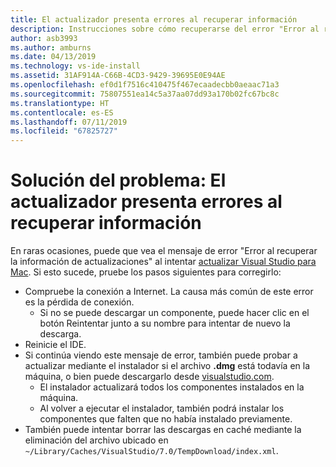 ```yaml
---
title: El actualizador presenta errores al recuperar información
description: Instrucciones sobre cómo recuperarse del error "Error al recuperar la información de actualizaciones". En Visual Studio 2019 para Mac
author: asb3993
ms.author: amburns
ms.date: 04/13/2019
ms.technology: vs-ide-install
ms.assetid: 31AF914A-C66B-4CD3-9429-39695E0E94AE
ms.openlocfilehash: ef0d1f7516c410475f467ecaadecbb0aeaac71a3
ms.sourcegitcommit: 75807551ea14c5a37aa07dd93a170b02fc67bc8c
ms.translationtype: HT
ms.contentlocale: es-ES
ms.lasthandoff: 07/11/2019
ms.locfileid: "67825727"
---
```

# <a name="troubleshooting-updater-has-errors-retrieving-information"></a>Solución del problema: El actualizador presenta errores al recuperar información

En raras ocasiones, puede que vea el mensaje de error "Error al recuperar la información de actualizaciones" al intentar [actualizar Visual Studio para Mac](update.md). Si esto sucede, pruebe los pasos siguientes para corregirlo:

- Compruebe la conexión a Internet. La causa más común de este error es la pérdida de conexión.
  - Si no se puede descargar un componente, puede hacer clic en el botón Reintentar junto a su nombre para intentar de nuevo la descarga.
- Reinicie el IDE.
- Si continúa viendo este mensaje de error, también puede probar a actualizar mediante el instalador si el archivo **.dmg** está todavía en la máquina, o bien puede descargarlo desde [visualstudio.com](https://visualstudio.microsoft.com/vs/mac/).
  - El instalador actualizará todos los componentes instalados en la máquina.
  - Al volver a ejecutar el instalador, también podrá instalar los componentes que falten que no había instalado previamente.
- También puede intentar borrar las descargas en caché mediante la eliminación del archivo ubicado en `~/Library/Caches/VisualStudio/7.0/TempDownload/index.xml`.
